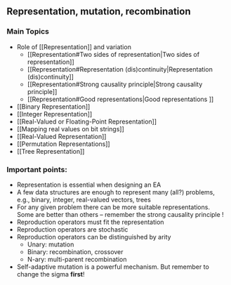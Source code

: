 ## Representation, mutation, recombination

### Main Topics
- Role of [[Representation]] and variation 
	- [[Representation#Two sides of representation|Two sides of representation]]
	- [[Representation#Representation (dis)continuity|Representation (dis)continuity]]
	- [[Representation#Strong causality principle|Strong causality principle]]
	- [[Representation#Good representations|Good representations ]]
- [[Binary Representation]]
- [[Integer Representation]]
- [[Real-Valued or Floating-Point Representation]]
- [[Mapping real values on bit strings]]
- [[Real-Valued Representation]]
- [[Permutation Representations]]
- [[Tree Representation]]
### Important points:
- Representation is essential when designing an EA
- A few data structures are enough to represent many (all?) problems, e.g., binary, integer, real-valued vectors, trees
- For any given problem there can be more suitable representations. Some are better than others – remember the strong causality principle !  
- Reproduction operators must fit the representation
- Reproduction operators are stochastic
- Reproduction operators can be distinguished by arity
	- Unary: mutation
	- Binary: recombination, crossover
	- N-ary: multi-parent recombination
- Self-adaptive mutation is a powerful mechanism. But remember to change the sigma **first**!